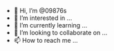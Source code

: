 - 👋 Hi, I’m @09876s
- 👀 I’m interested in ...
- 🌱 I’m currently learning ...
- 💞️ I’m looking to collaborate on ...
- 📫 How to reach me ...

<!---
09876s/09876s is a ✨ special ✨ repository because its `README.md` (this file) appears on your GitHub profile.
You can click the Preview link to take a look at your changes.
--->
